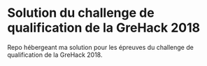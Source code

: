 # Solution du challenge de qualification de la GreHack 2018

Repo hébergeant ma solution pour les épreuves du challenge de qualification de la GreHack 2018. 
